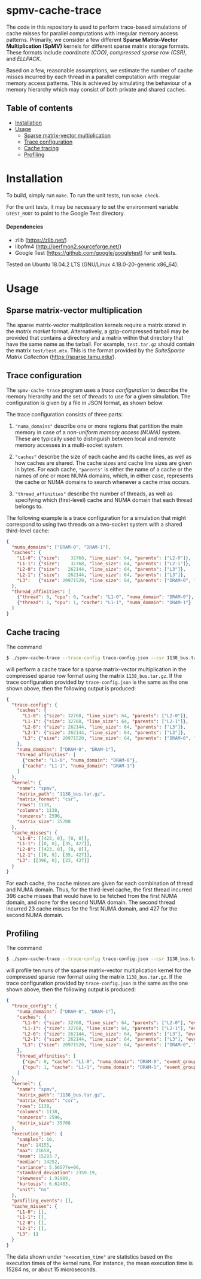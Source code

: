 spmv-cache-trace
================
The code in this repository is used to perform trace-based simulations of cache misses for parallel computations with irregular memory access patterns. Primarily, we consider a few different **Sparse Matrix-Vector Multiplication (SpMV)** kernels for different sparse matrix storage formats. These formats include *coordinate (COO)*, *compressed sparse row (CSR)*, and *ELLPACK*.

Based on a few, reasonable assumptions, we estimate the number of cache misses incurred by each thread in a parallel computation with irregular memory access patterns. This is achieved by simulating the behaviour of a memory hierarchy which may consist of both private and shared caches.

Table of contents
-----------------
   * [Installation](#installation)
   * [Usage](#usage)
      * [Sparse matrix-vector multiplication](#sparse-matrix-vector-multiplication)
      * [Trace configuration](#trace-configuration)
      * [Cache tracing](#cache-tracing)
      * [Profiling](#profiling)


Installation
============
To build, simply run `make`. To run the unit tests, run `make check`.

For the unit tests, it may be necessary to set the environment variable `GTEST_ROOT` to point to the Google Test directory.

#### Dependencies
  * zlib (https://zlib.net/)
  * libpfm4 (http://perfmon2.sourceforge.net/)
  * Google Test (https://github.com/google/googletest) for unit tests.

Tested on Ubuntu 18.04.2 LTS (GNU/Linux 4.18.0-20-generic x86_64).


Usage
=====

Sparse matrix-vector multiplication
-----------------------------------
The sparse matrix-vector multiplication kernels require a matrix stored in the *matrix market* format. Alternatively, a gzip-compressed tarball may be provided that contains a directory and a matrix within that directory that have the same name as the tarball. For example, `test.tar.gz` should contain the matrix `test/test.mtx`. This is the format provided by the *SuiteSparse Matrix Collection* (https://sparse.tamu.edu/).

Trace configuration
-------------------
The `spmv-cache-trace` program uses a *trace configuration* to describe the memory hierarchy and the set of threads to use for a given simulation. The configuration is given by a file in JSON format, as shown below.

The trace configuration consists of three parts:

1. `"numa_domains"` describe one or more regions that partition the main memory in case of a *non-uniform memory access (NUMA)* system. These are typically used to distinguish between local and remote memory accesses in a multi-socket system.

1. `"caches"` describe the size of each cache and its cache lines, as well as how caches are shared. The cache sizes and cache line sizes are given in bytes. For each cache, `"parents"` is either the name of a cache or the names of one or more NUMA domains, which, in either case, represents the cache or NUMA domains to search whenever a cache miss occurs.

1. `"thread_affinities"` describe the number of threads, as well as specifying which (first-level) cache and NUMA domain that each thread belongs to.

The following example is a trace configuration for a simulation that might correspond to using two threads on a two-socket system with a shared third-level cache:
```json
{
  "numa_domains": ["DRAM-0", "DRAM-1"],
  "caches": {
    "L1-0": {"size":    32768, "line_size": 64, "parents": ["L2-0"]},
    "L1-1": {"size":    32768, "line_size": 64, "parents": ["L2-1"]},
    "L2-0": {"size":   262144, "line_size": 64, "parents": ["L3"]},
    "L2-1": {"size":   262144, "line_size": 64, "parents": ["L3"]},
    "L3":   {"size": 20971520, "line_size": 64, "parents": ["DRAM-0", "DRAM-1"]}
  },
  "thread_affinities": [
    {"thread": 0, "cpu": 0, "cache": "L1-0", "numa_domain": "DRAM-0"},
    {"thread": 1, "cpu": 1, "cache": "L1-1", "numa_domain": "DRAM-1"}
  ]
}
```

Cache tracing
-------------
The command
```sh
$ ./spmv-cache-trace --trace-config trace-config.json --csr 1138_bus.tar.gz
```
will perform a cache trace for a sparse matrix-vector multiplication in the compressed sparse row format using the matrix `1138_bus.tar.gz`. If the trace configuration provided by `trace-config.json` is the same as the one shown above, then the following output is produced:
```json
{
  "trace-config": {
    "caches": {
      "L1-0": {"size": 32768, "line_size": 64, "parents": ["L2-0"]},
      "L1-1": {"size": 32768, "line_size": 64, "parents": ["L2-1"]},
      "L2-0": {"size": 262144, "line_size": 64, "parents": ["L3"]},
      "L2-1": {"size": 262144, "line_size": 64, "parents": ["L3"]},
      "L3": {"size": 20971520, "line_size": 64, "parents": ["DRAM-0", "DRAM-1"]}
    },
    "numa_domains": ["DRAM-0", "DRAM-1"],
    "thread_affinities": [
      {"cache": "L1-0", "numa_domain": "DRAM-0"},
      {"cache": "L1-1", "numa_domain": "DRAM-1"}
    ]
  },
  "kernel": {
    "name": "spmv",
    "matrix_path": "1138_bus.tar.gz",
    "matrix_format": "csr",
    "rows": 1138,
    "columns": 1138,
    "nonzeros": 2596,
    "matrix_size": 35708
  },
  "cache_misses": {
    "L1-0": [[423, 0], [0, 0]],
    "L1-1": [[0, 0], [35, 427]],
    "L2-0": [[423, 0], [0, 0]],
    "L2-1": [[0, 0], [35, 427]],
    "L3": [[396, 0], [23, 427]]
  }
}
```
For each cache, the cache misses are given for each combination of thread and NUMA domain. Thus, for the third-level cache, the first thread incurred 396 cache misses that would have to be fetched from the first NUMA domain, and none for the second NUMA domain. The second thread incurred 23 cache misses for the first NUMA domain, and 427 for the second NUMA domain.

Profiling
-------------
The command
```sh
$ ./spmv-cache-trace --trace-config trace-config.json --csr 1138_bus.tar.gz --profile=10
```
will profile ten runs of the sparse matrix-vector multiplication kernel for the compressed sparse row format using the matrix `1138_bus.tar.gz`. If the trace configuration provided by `trace-config.json` is the same as the one shown above, then the following output is produced:
```json
{
  "trace_config": {
    "numa_domains": ["DRAM-0", "DRAM-1"],
    "caches": {
      "L1-0": {"size": 32768, "line_size": 64, "parents": ["L2-0"], "events": []},
      "L1-1": {"size": 32768, "line_size": 64, "parents": ["L2-1"], "events": []},
      "L2-0": {"size": 262144, "line_size": 64, "parents": ["L3"], "events": []},
      "L2-1": {"size": 262144, "line_size": 64, "parents": ["L3"], "events": []},
      "L3": {"size": 20971520, "line_size": 64, "parents": ["DRAM-0", "DRAM-1"], "events": []}
    },
    "thread_affinities": [
      {"cpu": 0, "cache": "L1-0", "numa_domain": "DRAM-0", "event_groups": []},
      {"cpu": 1, "cache": "L1-1", "numa_domain": "DRAM-1", "event_groups": []}
    ]
  },
  "kernel": {
    "name": "spmv",
    "matrix_path": "1138_bus.tar.gz",
    "matrix_format": "csr",
    "rows": 1138,
    "columns": 1138,
    "nonzeros": 2596,
    "matrix_size": 35708
  },
  "execution_time": {
    "samples": 10,
    "min": 14155,
    "max": 21658,
    "mean": 15283.7,
    "median": 14252,
    "variance": 5.56577e+06,
    "standard_deviation": 2359.19,
    "skewness": 1.91989,
    "kurtosis": 6.62483,
    "unit": "ns"
  },
  "profiling_events": [],
  "cache_misses": {
    "L1-0": [],
    "L1-1": [],
    "L2-0": [],
    "L2-1": [],
    "L3": []
  }
}
```
The data shown under `"execution_time"` are statistics based on the execution times of the kernel runs. For instance, the mean execution time is 15284 ns, or about 15 microseconds.
